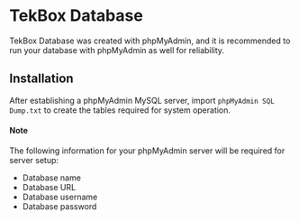 # TekBox Database
TekBox Database was created with phpMyAdmin, and it is recommended to run your database with phpMyAdmin as well for reliability.

## Installation
After establishing a phpMyAdmin MySQL server, import `phpMyAdmin SQL Dump.txt` to create the tables required for system operation.
#### Note
The following information for your phpMyAdmin server will be required for server setup:
* Database name
* Database URL
* Database username
* Database password


